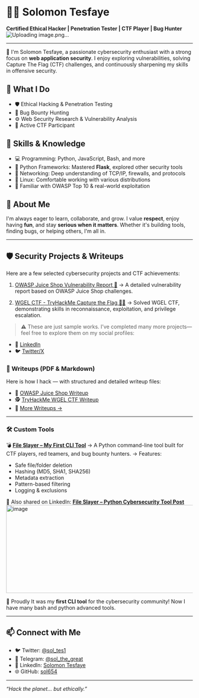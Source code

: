 # 👨‍💻 Solomon Tesfaye

**Certified Ethical Hacker | Penetration Tester | CTF Player | Bug Hunter**
![Uploading image.png…]()

---

🔐 I'm Solomon Tesfaye, a passionate cybersecurity enthusiast with a strong focus on **web application security**. I enjoy exploring vulnerabilities, solving Capture The Flag (CTF) challenges, and continuously sharpening my skills in offensive security.

## 🚀 What I Do

- 🛡️ Ethical Hacking & Penetration Testing  
- 🐞 Bug Bounty Hunting  
- ⚙️ Web Security Research & Vulnerability Analysis  
- 🎯 Active CTF Participant

## 🧠 Skills & Knowledge

- 💻 Programming: Python, JavaScript, Bash, and more  
- 🐍 Python Frameworks: Mastered **Flask**, explored other security tools  
- 📡 Networking: Deep understanding of TCP/IP, firewalls, and protocols  
- 🐧 Linux: Comfortable working with various distributions  
- 🔎 Familiar with OWASP Top 10 & real-world exploitation

## 💬 About Me

I'm always eager to learn, collaborate, and grow. I value **respect**, enjoy having **fun**, and stay **serious when it matters**. Whether it's building tools, finding bugs, or helping others, I'm all in.

---

## 🛡️ Security Projects & Writeups

Here are a few selected cybersecurity projects and CTF achievements:

1. [OWASP Juice Shop Vulnerability Report 🧪](https://www.linkedin.com/posts/solomon-tesfaye-088871374_owasp-juice-shop-activity-7352321473547534336-B5zS?utm_source=share&utm_medium=member_desktop&rcm=ACoAAFytHigB3ypuKmfnB2mkDs3Xa1SjDm5ah_g)
   → A detailed vulnerability report based on OWASP Juice Shop challenges.

2. [WGEL CTF - TryHackMe Capture the Flag 🕵️‍♂️](https://www.linkedin.com/posts/solomon-tesfaye-088871374_wgel-ctf-activity-7353947383581360128-F-57?utm_source=share&utm_medium=member_desktop&rcm=ACoAAFytHigB3ypuKmfnB2mkDs3Xa1SjDm5ah_g)
   → Solved WGEL CTF, demonstrating skills in reconnaissance, exploitation, and privilege escalation.

> ⚠️ These are just sample works. I’ve completed many more projects—feel free to explore them on my social profiles:

* 🔗 [LinkedIn](https://www.linkedin.com/in/solomon-tesfaye-088871374/)
* 🐦 [Twitter/X](https://x.com/sol_tes1)

### 📄 Writeups (PDF & Markdown)

Here is how I hack — with structured and detailed writeup files:

* 🧪 [OWASP Juice Shop Writeup](https://github.com/sol654/OWASP-JUICE-SHOPE) 
* 🕵️ [TryHackMe WGEL CTF Writeup](https://github.com/sol654/THM-Wgel_ctf-writeup)
* 📁 [More Writeups →](https://github.com/sol654/CTF_writeups)

---

### 🛠️ Custom Tools

💣 **[File Slayer – My First CLI Tool](https://github.com/sol654/file-slayer)**
→ A Python command-line tool built for CTF players, red teamers, and bug bounty hunters.
→ Features:

* Safe file/folder deletion
* Hashing (MD5, SHA1, SHA256)
* Metadata extraction
* Pattern-based filtering
* Logging & exclusions

🔗 Also shared on LinkedIn:
**[File Slayer – Python Cybersecurity Tool Post](https://www.linkedin.com/posts/solomon-tesfaye-088871374_python-cybersecurity-ctf-activity-7352478375124385793-aeaM?utm_source=share&utm_medium=member_desktop&rcm=ACoAAFytHigB3ypuKmfnB2mkDs3Xa1SjDm5ah_g)**
<img width="515" height="238" alt="image" src="https://github.com/user-attachments/assets/b30f026b-1004-4c15-9cbf-840b20591cc2" />

🎉 Proudly It was my **first CLI tool** for the cybersecurity community! Now I have many bash and python advanced tools.

---

## 📫 Connect with Me

- 🐦 Twitter: [@sol_tes1](https://x.com/sol_tes1)  
- 💬 Telegram: [@sol_the_great](https://t.me/sol_the_great)  
- 💼 LinkedIn: [Solomon Tesfaye](https://www.linkedin.com/in/solomon-tesfaye-088871374/)  
- 🌐 GitHub: [sol654](https://github.com/sol654)

---

_“Hack the planet... but ethically.”_
